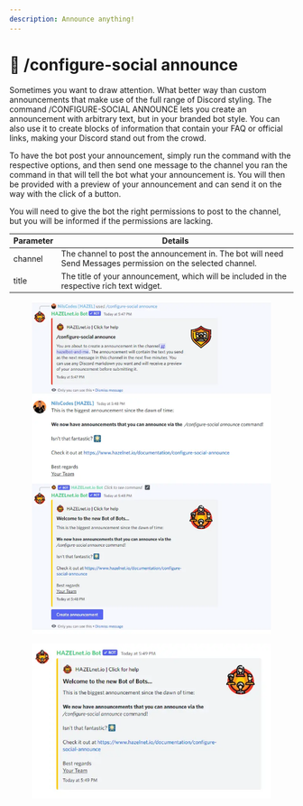 ```yaml
---
description: Announce anything!
---
```


# 📢 /configure-social announce

Sometimes you want to draw attention. What better way than custom announcements that make use of the full range of Discord styling. The command /CONFIGURE-SOCIAL ANNOUNCE lets you create an announcement with arbitrary text, but in your branded bot style. You can also use it to create blocks of information that contain your FAQ or official links, making your Discord stand out from the crowd.

To have the bot post your announcement, simply run the command with the respective options, and then send one message to the channel you ran the command in that will tell the bot what your announcement is. You will then be provided with a preview of your announcement and can send it on the way with the click of a button.

&#x20;You will need to give the bot the right permissions to post to the channel, but you will be informed if the permissions are lacking.

| Parameter | Details                                                                                                      |
| --------- | ------------------------------------------------------------------------------------------------------------ |
| channel   | The channel to post the announcement in. The bot will need Send Messages permission on the selected channel. |
| title     | The title of your announcement, which will be included in the respective rich text widget.                   |

<figure><img src="../../../.gitbook/assets/image (76).png" alt=""><figcaption></figcaption></figure>

<figure><img src="../../../.gitbook/assets/image (79).png" alt=""><figcaption></figcaption></figure>
